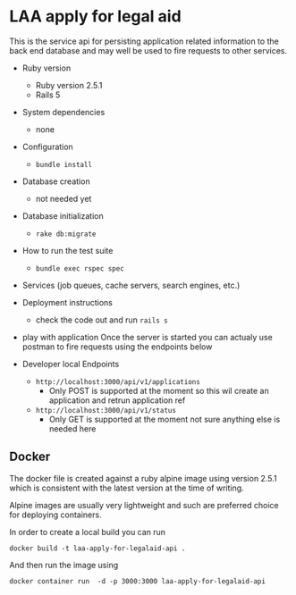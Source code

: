 # LAA apply for legal aid

This is the service api for persisting application related information to the back end database and
may well be used to fire requests to other services.

* Ruby version 
    * Ruby version 2.5.1
    * Rails 5


* System dependencies
    * none

* Configuration
    * ```bundle install```

* Database creation
   * not needed yet

* Database initialization
    * ```rake db:migrate```

* How to run the test suite
    * ```bundle exec rspec spec```

* Services (job queues, cache servers, search engines, etc.)
    

* Deployment instructions
    * check the code out and run ```rails s```

* play with application
    Once the server is started you can actualy use postman to fire requests using the endpoints below
    

* Developer local Endpoints
    * ``http://localhost:3000/api/v1/applications``
        * Only POST is supported at the moment so this wil create an application and retrun application ref
    * ``http://localhost:3000/api/v1/status``
        * Only GET is supported at the moment not sure anything else is needed here


## Docker

The docker file is created against a ruby alpine image using version 2.5.1 which is consistent
with the latest version at the time of writing.

Alpine images are usually very lightweight and such are preferred choice for deploying containers.

In order to create a local build you can run

```docker build -t laa-apply-for-legalaid-api .```


And then run the image using

```docker container run  -d -p 3000:3000 laa-apply-for-legalaid-api```

